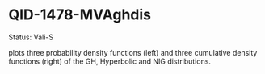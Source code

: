 # QID-1478-MVAghdis
Status: Vali-S

plots three probability density functions (left) and three cumulative density functions (right) of the GH, Hyperbolic and NIG distributions.
